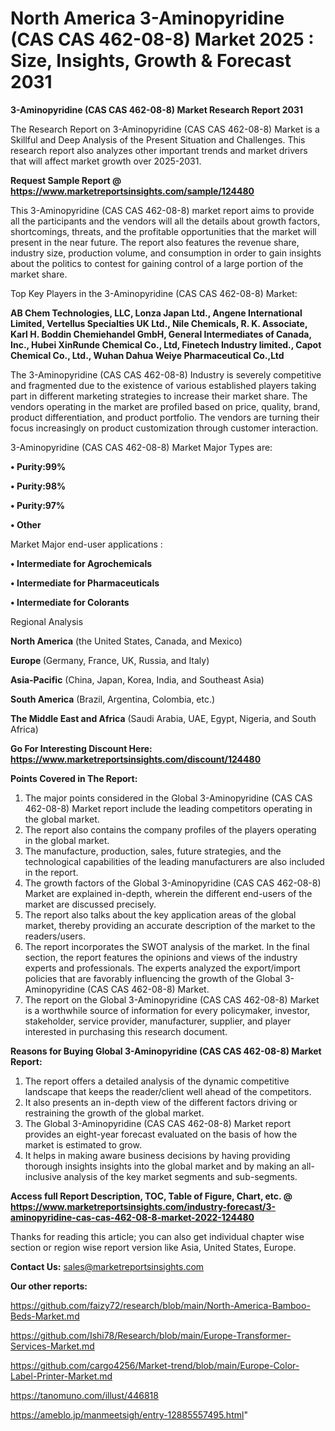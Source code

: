 # North America 3-Aminopyridine (CAS CAS 462-08-8) Market 2025 : Size, Insights, Growth & Forecast 2031

<strong>3-Aminopyridine (CAS CAS 462-08-8) Market Research Report 2031</strong>

The Research Report on 3-Aminopyridine (CAS CAS 462-08-8) Market is a Skillful and Deep Analysis of the Present Situation and Challenges. This research report also analyzes other important trends and market drivers that will affect market growth over 2025-2031.

<strong>Request Sample Report @ <a href=https://www.marketreportsinsights.com/sample/124480>https://www.marketreportsinsights.com/sample/124480</a></strong>

This 3-Aminopyridine (CAS CAS 462-08-8) market report aims to provide all the participants and the vendors will all the details about growth factors, shortcomings, threats, and the profitable opportunities that the market will present in the near future. The report also features the revenue share, industry size, production volume, and consumption in order to gain insights about the politics to contest for gaining control of a large portion of the market share.

Top Key Players in the 3-Aminopyridine (CAS CAS 462-08-8) Market:

<strong>AB Chem Technologies, LLC, Lonza Japan Ltd., Angene International Limited, Vertellus Specialties UK Ltd., Nile Chemicals, R. K. Associate, Karl H. Boddin Chemiehandel GmbH, General Intermediates of Canada, Inc., Hubei XinRunde Chemical Co., Ltd, Finetech Industry limited., Capot Chemical Co., Ltd., Wuhan Dahua Weiye Pharmaceutical Co.,Ltd</strong>

The 3-Aminopyridine (CAS CAS 462-08-8) Industry is severely competitive and fragmented due to the existence of various established players taking part in different marketing strategies to increase their market share. The vendors operating in the market are profiled based on price, quality, brand, product differentiation, and product portfolio. The vendors are turning their focus increasingly on product customization through customer interaction.

3-Aminopyridine (CAS CAS 462-08-8) Market Major Types are:

<strong>• Purity:99%

• Purity:98%

• Purity:97%

• Other</strong>

Market Major end-user applications :

<strong>• Intermediate for Agrochemicals

• Intermediate for Pharmaceuticals

• Intermediate for Colorants</strong>

Regional Analysis

</u><strong><b>North America</b></strong> (the United States, Canada, and Mexico)

<strong><b>Europe </b></strong>(Germany, France, UK, Russia, and Italy)

<strong><b>Asia-Pacific</b></strong> (China, Japan, Korea, India, and Southeast Asia)

<strong><b>South America</b></strong> (Brazil, Argentina, Colombia, etc.)

<strong><b>The Middle East and Africa</b></strong> (Saudi Arabia, UAE, Egypt, Nigeria, and South Africa)

<strong>Go For Interesting Discount Here: <a href=https://www.marketreportsinsights.com/discount/124480>https://www.marketreportsinsights.com/discount/124480</a></strong>

<strong>Points Covered in The Report:</strong>
<ol>
  <li>The major points considered in the Global 3-Aminopyridine (CAS CAS 462-08-8) Market report include the leading competitors operating in the global market.</li>
  <li>The report also contains the company profiles of the players operating in the global market.</li>
  <li>The manufacture, production, sales, future strategies, and the technological capabilities of the leading manufacturers are also included in the report.</li>
  <li>The growth factors of the Global 3-Aminopyridine (CAS CAS 462-08-8) Market are explained in-depth, wherein the different end-users of the market are discussed precisely.</li>
  <li>The report also talks about the key application areas of the global market, thereby providing an accurate description of the market to the readers/users.</li>
  <li>The report incorporates the SWOT analysis of the market. In the final section, the report features the opinions and views of the industry experts and professionals. The experts analyzed the export/import policies that are favorably influencing the growth of the Global 3-Aminopyridine (CAS CAS 462-08-8) Market.</li>
  <li>The report on the Global 3-Aminopyridine (CAS CAS 462-08-8) Market is a worthwhile source of information for every policymaker, investor, stakeholder, service provider, manufacturer, supplier, and player interested in purchasing this research document.</li>
</ol>
<strong>Reasons for Buying Global 3-Aminopyridine (CAS CAS 462-08-8) Market Report:</strong>

<ol>
  <li>The report offers a detailed analysis of the dynamic competitive landscape that keeps the reader/client well ahead of the competitors.</li>
  <li>It also presents an in-depth view of the different factors driving or restraining the growth of the global market.</li>
  <li>The Global 3-Aminopyridine (CAS CAS 462-08-8) Market report provides an eight-year forecast evaluated on the basis of how the market is estimated to grow.</li>
  <li>It helps in making aware business decisions by having providing thorough insights insights into the global market and by making an all-inclusive analysis of the key market segments and sub-segments.</li>
</ol>
<strong>Access full Report Description, TOC, Table of Figure, Chart, etc. @ <a href=https://www.marketreportsinsights.com/industry-forecast/3-aminopyridine-cas-cas-462-08-8-market-2022-124480>https://www.marketreportsinsights.com/industry-forecast/3-aminopyridine-cas-cas-462-08-8-market-2022-124480</a></strong>


Thanks for reading this article; you can also get individual chapter wise section or region wise report version like Asia, United States, Europe.

<strong>Contact Us:</strong>
sales@marketreportsinsights.com

<strong>Our other reports:</strong>

<a href=https://github.com/faizy72/research/blob/main/North-America-Bamboo-Beds-Market.md>https://github.com/faizy72/research/blob/main/North-America-Bamboo-Beds-Market.md</a>

<a href=https://github.com/Ishi78/Research/blob/main/Europe-Transformer-Services-Market.md>https://github.com/Ishi78/Research/blob/main/Europe-Transformer-Services-Market.md</a>

<a href=https://github.com/cargo4256/Market-trend/blob/main/Europe-Color-Label-Printer-Market.md>https://github.com/cargo4256/Market-trend/blob/main/Europe-Color-Label-Printer-Market.md</a>

<a href=https://tanomuno.com/illust/446818>https://tanomuno.com/illust/446818</a>

<a href=https://ameblo.jp/manmeetsigh/entry-12885557495.html>https://ameblo.jp/manmeetsigh/entry-12885557495.html</a>"
